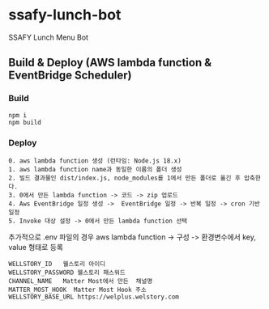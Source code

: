 # ssafy-lunch-bot
SSAFY Lunch Menu Bot

## Build & Deploy (AWS lambda function & EventBridge Scheduler)

### Build
```
npm i
npm build
```

### Deploy
```
0. aws lambda function 생성 (런타임: Node.js 18.x)
1. aws lambda function name과 동일한 이름의 폴더 생성
2. 빌드 결과물인 dist/index.js, node_modules를 1에서 만든 폴더로 옮긴 후 압축한다.
3. 0에서 만든 lambda function -> 코드 -> zip 업로드
4. Aws EventBridge 일정 생성 ->  EventBridge 일정 -> 반복 일정 -> cron 기반 일정 
5. Invoke 대상 설정 -> 0에서 만든 lambda function 선택
```

추가적으로 .env 파일의 경우 aws lambda function -> 구성 -> 환경변수에서 key, value 형태로 등록
```
WELLSTORY_ID   웰스토리 아이디
WELLSTORY_PASSWORD 웰스토리 패스워드 
CHANNEL_NAME   Matter Most에서 만든  채널명
MATTER_MOST_HOOK  Matter Most Hook 주소
WELLSTORY_BASE_URL https://welplus.welstory.com
```
